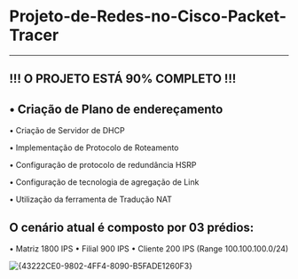 # Projeto-de-Redes-no-Cisco-Packet-Tracer
---

## !!! O PROJETO ESTÁ 90% COMPLETO !!!

## • Criação de Plano de endereçamento 
• Criação de Servidor de DHCP 

• Implementação de Protocolo de Roteamento 

• Configuração de protocolo de redundância HSRP 

• Configuração de tecnologia de agregação de Link 

• Utilização da ferramenta de Tradução NAT

## O cenário atual é composto por 03 prédios: 
• Matriz 1800 IPS 
• Filial 900 IPS 
• Cliente 200 IPS (Range 100.100.100.0/24)


![{43222CE0-9802-4FF4-8090-B5FADE1260F3}](https://github.com/user-attachments/assets/f94e4406-edcc-431d-b242-39d3086ee920)

